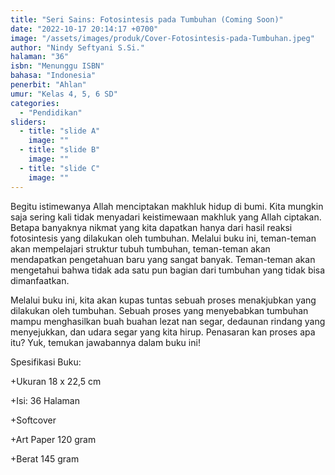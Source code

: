 ```yaml
---
title: "Seri Sains: Fotosintesis pada Tumbuhan (Coming Soon)"
date: "2022-10-17 20:14:17 +0700"
image: "/assets/images/produk/Cover-Fotosintesis-pada-Tumbuhan.jpeg"
author: "Nindy Seftyani S.Si."
halaman: "36"
isbn: "Menunggu ISBN"
bahasa: "Indonesia"
penerbit: "Ahlan"
umur: "Kelas 4, 5, 6 SD"
categories: 
  - "Pendidikan"
sliders: 
  - title: "slide A"
    image: ""
  - title: "slide B"
    image: ""
  - title: "slide C"
    image: ""
---
```


Begitu istimewanya Allah menciptakan makhluk hidup di bumi. Kita mungkin saja sering kali tidak menyadari keistimewaan makhluk yang Allah ciptakan. Betapa banyaknya
nikmat yang kita dapatkan hanya dari hasil reaksi fotosintesis yang dilakukan oleh tumbuhan. Melalui buku ini, teman-teman akan mempelajari struktur tubuh tumbuhan,
teman-teman akan mendapatkan pengetahuan baru yang sangat banyak. Teman-teman akan mengetahui bahwa tidak ada satu pun bagian dari tumbuhan yang tidak bisa
dimanfaatkan.

Melalui buku ini, kita akan kupas tuntas sebuah proses menakjubkan yang dilakukan oleh tumbuhan. Sebuah proses yang menyebabkan tumbuhan mampu menghasilkan buah
buahan lezat nan segar, dedaunan rindang yang menyejukkan, dan udara segar yang kita hirup. Penasaran kan proses apa itu? Yuk, temukan jawabannya dalam buku ini!



Spesifikasi Buku:

+Ukuran 18 x 22,5 cm

+Isi: 36 Halaman

+Softcover

+Art Paper 120 gram

+Berat 145 gram


